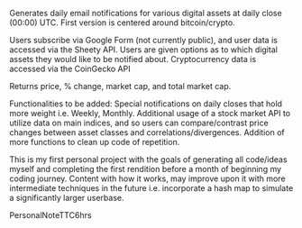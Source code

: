 Generates daily email notifications for various digital assets at daily close (00:00) UTC. First version is centered around bitcoin/crypto.

Users subscribe via Google Form (not currently public), and user data is accessed via the Sheety API. Users are given options as to which digital assets they would like to be notified about.
Cryptocurrency data is accessed via the CoinGecko API

Returns price, % change, market cap, and total market cap.

Functionalities to be added:
Special notifications on daily closes that hold more weight i.e. Weekly, Monthly.
Additional usage of a stock market API to utilize data on main indices, and so users can compare/contrast price changes between asset classes and correlations/divergences.
Addition of more functions to clean up code of repetition.



This is my first personal project with the goals of generating all code/ideas myself and completing the first rendition before a month of beginning my coding journey. 
Content with how it works, may improve upon it with more intermediate techniques in the future i.e. incorporate a hash map to simulate a significantly larger userbase.




















































PersonalNoteTTC6hrs
